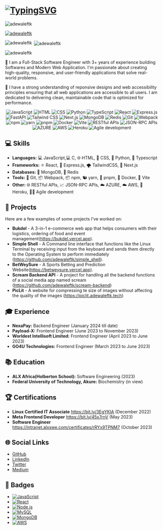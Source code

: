 # [![TypingSVG](https://readme-typing-svg.demolab.com?lines=Hey!+You+Are+Welcome+To+My+Profile;My+Name+Is+ADEWALE;I+Am+Passionate+About+Coding;I+Learn+By+Doing)](https://git.io/typing-svg)

<p align="left"> <img src="https://komarev.com/ghpvc/?username=adewaleftk&label=Profile%20views&color=0e75b6&style=flat" alt="adewaleftk" /> </p>

<p align="left"> <a href="https://github.com/ryo-ma/github-profile-trophy"><img src="https://github-profile-trophy.vercel.app/?username=adewaleftk&theme=onedark" alt="adewaleftk" /></a> </p>


<p><img align="left" src="https://github-readme-stats.vercel.app/api/top-langs?username=adewaleftk&show_icons=true&locale=en&layout=compact&theme=onedark" alt="adewaleftk" /></p>

<p>&nbsp;<img align="center" src="https://github-readme-stats.vercel.app/api?username=adewaleftk&show_icons=true&locale=en&theme=onedark" alt="adewaleftk" /></p>

<p><img align="center" src="https://github-readme-streak-stats.herokuapp.com/?user=adewaleftk&theme=onedark" alt="adewaleftk" /></p>

🚀 I am a Full-Stack Software Engineer with 3+ years of experience building Softwares and Modern Web Application. I'm passionate about creating high-quality, responsive, and user-friendly applications that solve real-world problems.

🚀 I have a strong understanding of reponsive designs and web accessibility principles ensuring that all web applications are accessible to all users. I am dedicated to delivering clean, maintainable code that is optimized for performance.

<div align = "center">
  
![JavaScript](https://img.shields.io/badge/-JavaScript-F7DF1E?style=flat-square&logo=javascript&logoColor=white)
![HTML](https://img.shields.io/badge/-HTML-E34F26?style=flat-square&logo=html5&logoColor=white)
![CSS](https://img.shields.io/badge/-CSS-1572B6?style=flat-square&logo=css3&logoColor=white)
![Python](https://img.shields.io/badge/-Python-3776AB?style=flat-square&logo=python&logoColor=white)
![TypeScript](https://img.shields.io/badge/-TypeScript-007ACC?style=flat-square&logo=typescript&logoColor=white)
![React](https://img.shields.io/badge/-React-61DAFB?style=flat-square&logo=react&logoColor=white)
![Express.js](https://img.shields.io/badge/-Express.js-000000?style=flat-square&logo=express&logoColor=white)
![FastAPI](https://img.shields.io/badge/-FastAPI-009688?style=flat-square&logo=fastapi&logoColor=white)
![Tailwind CSS](https://img.shields.io/badge/-Tailwind%20CSS-38B2AC?style=flat-square&logo=tailwind-css&logoColor=white)
![Next.js](https://img.shields.io/badge/-Next.js-000000?style=flat-square&logo=next.js&logoColor=white)
![MongoDB](https://img.shields.io/badge/-MongoDB-47A248?style=flat-square&logo=mongodb&logoColor=white)
![Redis](https://img.shields.io/badge/-Redis-DC382D?style=flat-square&logo=redis&logoColor=white)
![Git](https://img.shields.io/badge/-Git-F05032?style=flat-square&logo=git&logoColor=white)
![Webpack](https://img.shields.io/badge/-Webpack-8DD6F9?style=flat-square&logo=webpack&logoColor=white)
![npm](https://img.shields.io/badge/-npm-CB3837?style=flat-square&logo=npm&logoColor=white)
![yarn](https://img.shields.io/badge/-yarn-2C8EBB?style=flat-square&logo=yarn&logoColor=white)
![pnpm](https://img.shields.io/badge/-pnpm-3EAF7C?style=flat-square&logo=pnpm&logoColor=white)
![Docker](https://img.shields.io/badge/-Docker-2496ED?style=flat-square&logo=docker&logoColor=white)
![Vite](https://img.shields.io/badge/-Vite-646CFF?style=flat-square&logo=vite&logoColor=white)
![RESTful APIs](https://img.shields.io/badge/-RESTful%20APIs-FF5733?style=flat-square&logoColor=white)
![JSON-RPC APIs](https://img.shields.io/badge/-JSON--RPC%20APIs-FF5733?style=flat-square&logoColor=white)
![AZURE](https://img.shields.io/badge/-AZURE-0089D6?style=flat-square&logo=microsoft-azure&logoColor=white)
![AWS](https://img.shields.io/badge/-AWS-232F3E?style=flat-square&logo=amazon-aws&logoColor=white)
![Heroku](https://img.shields.io/badge/-Heroku-430098?style=flat-square&logo=heroku&logoColor=white)
![Agile development](https://img.shields.io/badge/-Agile%20development-2C2D72?style=flat-square&logoColor=white)
  
</div>



## 💻 Skills

- **Languages:** 💻 JavaScript,💻 C, 🌐 HTML, 🎨 CSS, 🐍 Python, 💼 Typescript
- **Frameworks:** ⚛️ React, 🚀 Express.js, 🌪️ TailwindCSS, 🔺 Next.js
- **Databases:** 🍃 MongoDB, 🚀 Redis
- **Tools:** 🐙 Git, 📦 Webpack, 📦 npm, 🐿️ yarn, 🌱 pnpm, 🐳 Docker, 🚀 Vite
- **Other:** 🌐 RESTful APIs, 📈 JSON-RPC APIs, ☁️ AZURE, ☁️ AWS, 🚀 Heroku, 🏃‍♀️ Agile development 

## 🔨 Projects

Here are a few examples of some projects I've worked on:

- **Bukdel** - A 3-in-1 e-commerce web app that helps consumers with their logistics, ordering of food and event management(https://bukdel.vercel.app).
- **Simple Shell** - A Command line interface that functions like the Linux Terminal by receiving input from the keyboard and sends them directly to the Operating System to perform immediately (https://github.com/adewaleftk/simple_shell).
- **BetWeySure** - A Sports Betting and Prediction Website(https://betweysure.vercel.app).
- **Scream Backend API** - A project for handling all the backend functions of a social media app named scream (https://github.com/adewaleftk/scream-backend)
- **PicLit** - A website for compressing te size of images without affecting the quality of the images (https://piclit.adewaleftk.tech)

## 🎓 Experience
- **NexaPay:** Backend Engineer (January 2024 till date)
- **Payload-X:** Frontend Engineer (June 2023 to November 2023)
- **Worldest Intellisoft Limited:** Frontend Engineer (April 2023 to June 2023)
- **GO4U Technologies:** Frontend Engineer (March 2023 to June 2023)

<!--     - Description of responsibilities and achievements. -->

<!--     - Description of responsibilities and achievements. -->


## 📚 Education

- **ALX Africa(Holberton School):** Software Engineering (2023)
- **Federal University of Technology, Akure:** Biochemistry (in view)
<!-- - **University Name:** Degree Name (Graduation Year) -->


## 🏆 Certifications

- **Linux Certified IT Associate** https://bit.ly/3EgYKIA (December 2022)
- **Meta Frontend Developer** https://bit.ly/45x7rnV (May 2023)
- **Software Engineer** https://intranet.alxswe.com/certificates/rRYx9TPNM7 (October 2023)

## 🌐 Social Links

- [GitHub](https://github.com/adewaleftk)
- [LinkedIn](https://www.linkedin.com/in/adewaleftk)
- [Twitter](https://twitter.com/don_lexicon)
- [Medium](https://medium.com/adewaleftk)

## 🔖 Badges

- [![JavaScript](https://img.shields.io/badge/-JavaScript-F7DF1E?style=flat-square&logo=javascript&logoColor=black)](https://www.javascript.com/)
- [![React](https://img.shields.io/badge/-React-61DAFB?style=flat-square&logo=react&logoColor=white)](https://reactjs.org/)
- [![Node.js](https://img.shields.io/badge/-Node.js-339933?style=flat-square&logo=node.js&logoColor=white)](https://nodejs.org/)
- [![MySQL](https://img.shields.io/badge/-MySQL-4479A1?style=flat-square&logo=mysql&logoColor=white)](https://www.mysql.com/)
- [![MongoDB](https://img.shields.io/badge/-MongoDB-47A248?style=flat-square&logo=mongodb&logoColor=white)](https://www.mongodb.com/)
- [![AWS](https://img.shields.io/badge/-AWS-232F3E?style=flat-square&logo=amazon-aws&logoColor=white)](https://aws.amazon.com/)







